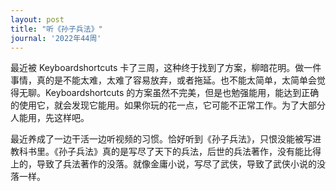```yaml
---
layout: post
title: "听《孙子兵法》"
journal: '2022年44周'
---
```


最近被 Keyboardshortcuts 卡了三周，这种终于找到了方案，柳暗花明。做一件事情，真的是不能太难，太难了容易放弃，或者拖延。也不能太简单，太简单会觉得无聊。Keyboardshortcuts 的方案虽然不完美，但是也勉强能用，能达到正确的使用它，就会发现它能用。如果你玩的花一点，它可能不正常工作。为了大部分人能用，先这样吧。

最近养成了一边干活一边听视频的习惯。恰好听到《孙子兵法》，只恨没能被写进教科书里。《孙子兵法》真的是写尽了天下的兵法，后世的兵法著作，没有能比得上的，导致了兵法著作的没落。就像金庸小说，写尽了武侠，导致了武侠小说的没落一样。